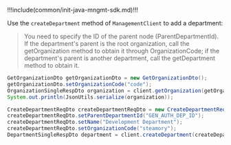 !!!include(common/init-java-mngmt-sdk.md)!!!

Use the `createDepartment` method of `ManagementClient` to add a department:

> You need to specify the ID of the parent node (ParentDepartmentId). If the department's parent is the root organization, call the getOrganization method to obtain it through OrganizationCode; if the department's parent is another department, call the getDepartment method to obtain it.

```java
GetOrganizationDto getOrganizationDto = new GetOrganizationDto();
getOrganizationDto.setOrganizationCode("code");
OrganizationSingleRespDto organization = client.getOrganization(getOrganizationDto);
System.out.println(JsonUtils.serialize(organization));

CreateDepartmentReqDto createDepartmentReqDto = new CreateDepartmentReqDto();
createDepartmentReqDto.setParentDepartmentId("GEN_AUTH_DEP_ID");
createDepartmentReqDto.setName("Development Department");
createDepartmentReqDto.setOrganizationCode("steamory");
DepartmentSingleRespDto department = client.createDepartment(createDepartmentReqDto);
```
